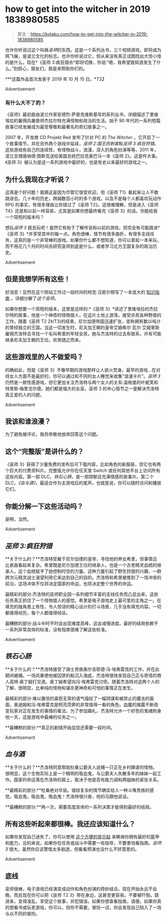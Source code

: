 # how to get into the witcher in 2019 1838980585

> 原文：<https://kotaku.com/how-to-get-into-the-witcher-in-2019-1838980585>

也许你听说过这个叫做*巫师*的东西。这是一个系列丛书，三个视频游戏，即将成为网飞展，是波兰文化的标志。也许你听说过它，但从来没有真正试图找出大惊小怪的是什么。现在*《巫师 3:疯狂猎杀*即将切换，你说:“嗯，我希望我知道发生了什么。”别担心，朋友们，我是来帮助你们的。

***这篇作品首次发表于 2019 年 10 月 15 日。**T3】*

<label class="bxm4mm-13 juykRM">Advertisement</label>

### 有什么大不了的？

《巫师》最初是由波兰作家安德烈·萨普克维斯基写的系列丛书，详细描述了里维埃拉的雇佣兵屠兽师杰拉尔特充满怪物和政治的生活。始于 90 年代的一系列短篇故事已经发展成为最受尊敬和最著名的奇幻故事之一。

2007 年，开发商 CD Projekt Red 发布了针对 PC 的 *The Witcher* 。它开启了一个故事情节，并在另外两个游戏中延续，*巫师 2:国王的刺客*和*巫师 3:疯狂狩猎*。这些游戏有自己的连续性，有怪物战斗，浪漫，深入的角色扮演等等。2011 年，波兰总理唐纳德·图斯克送给美国总统巴拉克奥巴马一本《巫师 2》。这是件大事。《巫师 3》被认为是这一系列游戏中最好的，也是有史以来最好的游戏之一。

## 为什么我现在才听说？

这真是个好问题！我猜这是因为尽管它很受欢迎，但《巫师 T1》看起来让人不敢跳进去。几十年的历史，跨越数百小时的多个游戏，以及不是每个人都喜欢玩动作 RPG 的事实，有很多理由让你错过了《巫师 T2》。这很难理解，但是进入《巫师 T4》还是和以前一样容易，尤其是如果你想最终看完《巫师 3》的话。你能给我一个简短的版本吗？

想玩*巫师 3* 就去玩吧！虽然它有助于了解传说和以前的游戏，但完全有可能跳进*《巫师 3》*并享受其中的每一点。角色很棒，情节有很多曲折，有很多支线任务，这真的是一个非常棒的游戏。如果你什么都不想知道，你可以拿起一本来玩，而不用花几个月的时间去研究巫师到底是什么，或者学习北方王国复杂的政治历史。

<label class="bxm4mm-13 juykRM">Advertisement</label>

## 但是我想学所有这些！

好消息！显然在这个网站工作过一段时间的柯克·汉密尔顿写了一本庞大的 [知识指南](https://kotaku.com/a-beginner-s-guide-to-the-world-of-the-witcher-1704506152) ，详细分解了*这个巫师*。

如果你想要一个简短的版本，这里是这样的:*《巫师 3》*讲述了里维埃拉的杰拉尔特的故事，他是一个神奇的怪物猎人，在这片土地上游荡，接受杀死各种野兽的工作。随着《巫师 T2 2》(T3)的结束，尼尔加德帝国迅速扩张，宣称拥有数以吨计的曾经独立的王国。当这一切发生时，尼夫加王朝的皇帝艾姆希尔·瓦尔·艾姆里斯雇佣杰洛特去寻找一个名叫希里的年轻女孩，她与杰洛特的过去有联系，并有可能继承尼夫加王朝的王位。欢笑随之而来。

## 这些游戏里的人不做爱吗？

的确如此，但是《巫师 3》不像早期的游戏那样让人欲火焚身。最早的游戏…在对待女人方面不是最好的，你可以通过和不同的女人睡觉来收集“浪漫卡片”。*巫师 3* 仍然是一款性感游戏，但它更加关注杰洛特与两个女人的关系:温格堡的叶妮芙和特里斯·梅里戈尔德。她们都是强大的女巫，巫师 3 的中心情节之一是解决杰洛特真正爱的人的问题。

<label class="bxm4mm-13 juykRM">Advertisement</label>

## 我该和谁浪漫？

为了避免被评论，我将恭敬地放弃回答这个问题。

## 这个“完整版”是讲什么的？

《巫师 3》获得了少量免费的发布后可下载内容，比如角色的新服装，但它也有两个巨大的付费资料片。完整版允许你在任天堂 Switch 或任何其他平台上访问所有这些内容。第一部 DLC，*铁石心肠*，是一部阴郁且充满情感的故事片。第二个 DLC，*《血与酒》*，最适合作为主游戏后的尾声。也就是说，你可以随时访问和播放它们。

## 你能分解一下这些活动吗？

是啊，当然。

<label class="bxm4mm-13 juykRM">Advertisement</label>

## *巫师 3:疯狂狩猎*

**关于什么的？**杰洛特受雇于尼尔加德的皇帝，寻找他的养女希里，但事情远比表面看起来复杂。希里既是尼尔加德王位的继承人，也是一个古老精灵血统的继承人，这个血统赋予了她控制时空的力量。这种力量引起了野生狩猎的兴趣，一群跨次元精灵战士渴望利用它来达到自己的目的。杰洛特和希里被推到了一场冲突的前沿，这场冲突不仅将决定国家的命运，也将决定整个世界的命运。

最精彩的部分:杰洛特的巫师职业因一系列细节丰富的支线任务而凸显出来，这些任务真正抓住了一个怪物猎人的感觉。希里是电子游戏史上最可爱的主角之一。在填充的独角兽上有性，令人惊讶的精心设计的打斗场景，几乎没有填充内容。一切都值得经历，每个人都值得倾诉。

最糟糕的部分:战斗中时不时会出现难度高峰，这会减慢进度。最好的结局依赖于一系列非常具体的标准，没有指南很难了解这些标准。

<label class="bxm4mm-13 juykRM">Advertisement</label>

## *铁石心肠*

**关于什么的？**杰洛特接受了骑士贵族奥尔吉耶德·冯·埃弗雷克的工作，并在此期间被捕。一场风暴使他被囚禁的船沉入海底，杰洛特很快发现自己正与奇怪的商人高特·奥丁姆打交道。奥丁姆希望向冯·埃弗雷克讨债。随着杰洛特对这两个人的了解，很明显，比单纯的怪物和谋杀更神奇和可怕的事情正在发生。

最精彩的部分:难以置信的喜怒无常的语气描绘了一幅阴谋和被禁止的魔法的画面。奥迪姆和冯·埃弗雷克是照亮荧屏的非常值得一看的角色。血腥的揭露不断改变玩家对正在发生的事情的看法。为了参加婚礼，杰洛特允许一个好色的鬼魂附身他一天，这是游戏中最棒的任务之一。

**最糟糕的部分:**真正的剧情开始显现还需要一段时间。

<label class="bxm4mm-13 juykRM">Advertisement</label>

## *血与酒*

**关于什么的？**杰洛特同意帮助杜桑公爵夫人追捕一只正在乡村肆虐的怪物。很明显，这个生物实际上是一个精明的吸血鬼，与公爵夫人失散多年的妹妹一起工作。国家的命运落在杰洛特的肩上，取决于他是否有能力调和两姐妹的紧张关系。

**最精彩的部分:**杜桑绝对华丽。错综复杂的情节确实给人一种斗嘴贵族的感觉。吸血鬼，吸血鬼，吸血鬼！杰洛特很兴奋，他的马跟他说话。

**最糟糕的部分:**再一次，需要高度具体的一系列决策才能得到最好的结局。

## 所有这些听起来都很棒。我还应该知道什么？

如果你发现自己迷失了，你可以使用 [这个方便的提示贴](https://kotaku.com/tips-for-playing-the-witcher-3-wild-hunt-1705588522) 来确保你拥有最好的盔甲和能力。总的来说，如果你在任务或战斗中需要一些指导，不要害怕看指南。*巫师 3* 很大，虽然你应该警惕太多剧透，但看看预演也没什么不好意思的。

<label class="bxm4mm-13 juykRM">Advertisement</label>

## 底线

巫师很棒，电子游戏已经演变成动作和角色扮演的奇妙结合。现在开始永远不会晚，而且现在你可以把《巫师 T2 3》带在身边，这甚至更容易。不要被吓倒。跳进来，变得凌乱，享受这个故事，并犯错误。如果你想查看指南，请便。如果你真的想看书或玩老游戏，你可以，但你不需要。冒险一试，你会发现自己陷入了一场与众不同的冒险。
